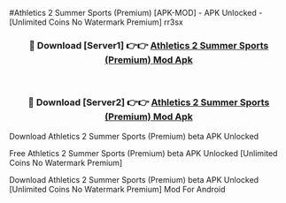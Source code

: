 #Athletics 2 Summer Sports (Premium) [APK-MOD] - APK Unlocked - [Unlimited Coins No Watermark Premium] rr3sx



<div align="center">

<h3>🔴 Download [Server1] 👉👉 <a href="https://momento.my/?title=Athletics_2_Summer_Sports_(Premium)">Athletics 2 Summer Sports (Premium) Mod Apk</a></h3><br>

<h3>🔴 Download [Server2] 👉👉 <a href="https://momento.my/?title=Athletics_2_Summer_Sports_(Premium)">Athletics 2 Summer Sports (Premium) Mod Apk</a></h3>
</div>



Download Athletics 2 Summer Sports (Premium) beta APK Unlocked

Free Athletics 2 Summer Sports (Premium) beta APK Unlocked [Unlimited Coins No Watermark Premium]

Download Athletics 2 Summer Sports (Premium) beta APK Unlocked [Unlimited Coins No Watermark Premium] Mod For Android
